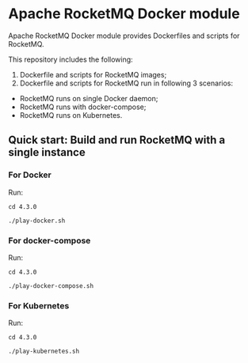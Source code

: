 # Apache RocketMQ Docker module

Apache RocketMQ Docker module provides Dockerfiles and scripts for RocketMQ.

This repository includes the following: 

1. Dockerfile and scripts for RocketMQ images;
2. Dockerfile and scripts for RocketMQ run in following 3 scenarios:
- RocketMQ runs on single Docker daemon;
- RocketMQ runs with docker-compose;
- RocketMQ runs on Kubernetes.

## Quick start: Build and run RocketMQ with a single instance

### For Docker

Run: 

```
cd 4.3.0

./play-docker.sh

```

### For docker-compose

Run:

```
cd 4.3.0

./play-docker-compose.sh

```


### For Kubernetes

Run:

```
cd 4.3.0

./play-kubernetes.sh

```